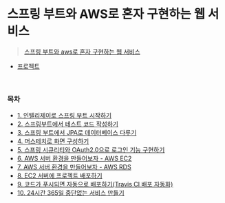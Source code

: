 # 스프링 부트와 AWS로 혼자 구현하는 웹 서비스
> [스프링 부트와 aws로 혼자 구현하는 웹 서비스](http://www.kyobobook.co.kr/product/detailViewKor.laf?ejkGb=KOR&mallGb=KOR&barcode=9788965402602&orderClick=LEa&Kc=)
- [프로젝트](https://github.com/khy07181/aws-springboot2-webservice)
<br>

### 목차
- [1. 인텔리제이로 스프링 부트 시작하기](https://github.com/khy07181/TIL/blob/master/Spring_SpringBoot/Springboot_AWS_Ch1.md)
- [2. 스프링부트에서 테스트 코드 작성하기](https://github.com/khy07181/TIL/blob/master/Spring_SpringBoot/Springboot_AWS_Ch2.md)
- [3. 스프링 부트에서 JPA로 데이터베이스 다루기](https://github.com/khy07181/TIL/blob/master/Spring_SpringBoot/Springboot_AWS_Ch3.md)
- [4. 머스테치로 화면 구성하기](https://github.com/khy07181/TIL/blob/master/Spring_SpringBoot/Springboot_AWS_Ch4.md)
- [5. 스프링 시큐리티와 OAuth2.0으로 로그인 기능 구현하기](https://github.com/khy07181/TIL/blob/master/Spring_SpringBoot/Springboot_AWS_Ch5.md)
- [6. AWS 서버 환경을 만들어보자 - AWS EC2](https://github.com/khy07181/TIL/blob/master/Spring_SpringBoot/Springboot_AWS_Ch6.md)
- [7. AWS 서버 환경을 만들어보자 - AWS RDS](https://github.com/khy07181/TIL/blob/master/Spring_SpringBoot/Springboot_AWS_Ch7.md)
- [8. EC2 서버에 프로젝트 배포하기](https://github.com/khy07181/TIL/blob/master/Spring_SpringBoot/Springboot_AWS_Ch8.md)
- [9. 코드가 푸시되면 자동으로 배포하기(Travis CI 배포 자동화)](https://github.com/khy07181/TIL/blob/master/Spring_SpringBoot/Springboot_AWS_Ch9.md)
- [10. 24시간 365일 중단없는 서비스 만들기](https://github.com/khy07181/TIL/blob/master/Spring_SpringBoot/Springboot_AWS_Ch10.md)
